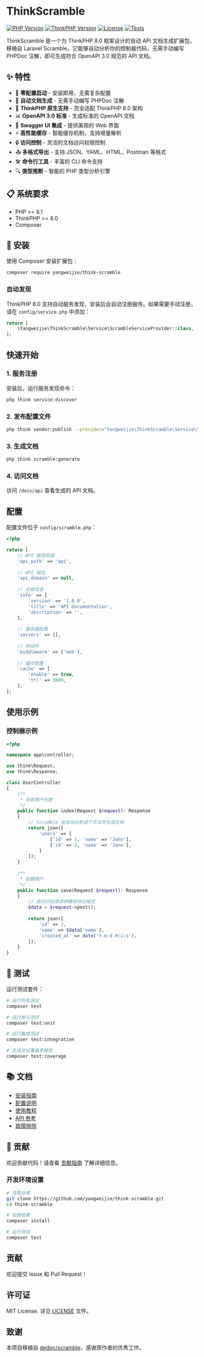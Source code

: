 # ThinkScramble

[![PHP Version](https://img.shields.io/badge/php-%3E%3D8.1-blue.svg)](https://php.net/)
[![ThinkPHP Version](https://img.shields.io/badge/thinkphp-%3E%3D8.0-green.svg)](https://www.thinkphp.cn/)
[![License](https://img.shields.io/badge/license-MIT-brightgreen.svg)](LICENSE)
[![Tests](https://img.shields.io/badge/tests-passing-brightgreen.svg)](#testing)

ThinkScramble 是一个为 ThinkPHP 8.0 框架设计的自动 API 文档生成扩展包，移植自 Laravel Scramble。它能够自动分析你的控制器代码，无需手动编写 PHPDoc 注解，即可生成符合 OpenAPI 3.0 规范的 API 文档。

## ✨ 特性

- 🚀 **零配置启动** - 安装即用，无需复杂配置
- 📝 **自动文档生成** - 无需手动编写 PHPDoc 注解
- 🎯 **ThinkPHP 原生支持** - 完全适配 ThinkPHP 8.0 架构
- 📊 **OpenAPI 3.0 标准** - 生成标准的 OpenAPI 文档
- 🎨 **Swagger UI 集成** - 提供美观的 Web 界面
- ⚡ **高性能缓存** - 智能缓存机制，支持增量解析
- 🔒 **访问控制** - 灵活的文档访问权限控制
- 📤 **多格式导出** - 支持 JSON、YAML、HTML、Postman 等格式
- 🛠️ **命令行工具** - 丰富的 CLI 命令支持
- 🔍 **类型推断** - 智能的 PHP 类型分析引擎

## 📋 系统要求

- PHP >= 8.1
- ThinkPHP >= 8.0
- Composer

## 🚀 安装

使用 Composer 安装扩展包：

```bash
composer require yangweijie/think-scramble
```

### 自动发现

ThinkPHP 8.0 支持自动服务发现，安装后会自动注册服务。如果需要手动注册，请在 `config/service.php` 中添加：

```php
return [
    \Yangweijie\ThinkScramble\Service\ScrambleServiceProvider::class,
];
```

## 快速开始

### 1. 服务注册

安装后，运行服务发现命令：

```bash
php think service:discover
```

### 2. 发布配置文件

```bash
php think vendor:publish --provider="Yangweijie\ThinkScramble\Service\ServiceProvider"
```

### 3. 生成文档

```bash
php think scramble:generate
```

### 4. 访问文档

访问 `/docs/api` 查看生成的 API 文档。

## 配置

配置文件位于 `config/scramble.php`：

```php
<?php

return [
    // API 路径前缀
    'api_path' => 'api',
    
    // API 域名
    'api_domain' => null,
    
    // 文档信息
    'info' => [
        'version' => '1.0.0',
        'title' => 'API Documentation',
        'description' => '',
    ],
    
    // 服务器配置
    'servers' => [],
    
    // 中间件
    'middleware' => ['web'],
    
    // 缓存配置
    'cache' => [
        'enable' => true,
        'ttl' => 3600,
    ],
];
```

## 使用示例

### 控制器示例

```php
<?php

namespace app\controller;

use think\Request;
use think\Response;

class UserController
{
    /**
     * 获取用户列表
     */
    public function index(Request $request): Response
    {
        // Scramble 会自动分析这个方法并生成文档
        return json([
            'users' => [
                ['id' => 1, 'name' => 'John'],
                ['id' => 2, 'name' => 'Jane'],
            ]
        ]);
    }
    
    /**
     * 创建用户
     */
    public function save(Request $request): Response
    {
        // 自动识别请求参数和响应格式
        $data = $request->post();
        
        return json([
            'id' => 3,
            'name' => $data['name'],
            'created_at' => date('Y-m-d H:i:s'),
        ]);
    }
}
```

## 🧪 测试

运行测试套件：

```bash
# 运行所有测试
composer test

# 运行单元测试
composer test:unit

# 运行集成测试
composer test:integration

# 生成测试覆盖率报告
composer test:coverage
```

## 📚 文档

- [安装指南](docs/installation.md)
- [配置说明](docs/configuration.md)
- [使用教程](docs/usage.md)
- [API 参考](docs/api-reference.md)
- [故障排除](docs/troubleshooting.md)

## 🤝 贡献

欢迎贡献代码！请查看 [贡献指南](CONTRIBUTING.md) 了解详细信息。

### 开发环境设置

```bash
# 克隆仓库
git clone https://github.com/yangweijie/think-scramble.git
cd think-scramble

# 安装依赖
composer install

# 运行测试
composer test
```

## 贡献

欢迎提交 Issue 和 Pull Request！

## 许可证

MIT License. 详见 [LICENSE](LICENSE) 文件。

## 致谢

本项目移植自 [dedoc/scramble](https://github.com/dedoc/scramble)，感谢原作者的优秀工作。
